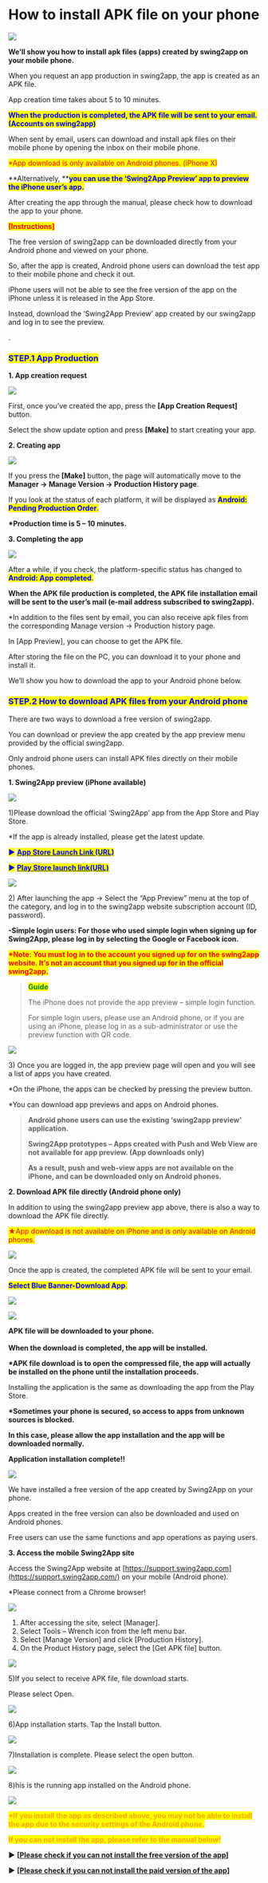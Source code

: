 # How to install APK file on your phone

![](https://support.swing2app.com/wp-content/uploads/2018/10/apk1.png)

**We’ll show you how to install apk files (apps) created by swing2app on your mobile phone.**

When you request an app production in swing2app, the app is created as an APK file.&#x20;

App creation time takes about 5 to 10 minutes.

<mark style="color:blue;">**When the production is completed, the APK file will be sent to your email. (Accounts on swing2app)**</mark>

When sent by email, users can download and install apk files on their mobile phone by opening the inbox on their mobile phone.

<mark style="color:red;">\*App download is only available on Android phones. (iPhone X)</mark>

**Alternatively, **<mark style="color:blue;">**you can use the ‘Swing2App Preview’ app to preview the iPhone user’s app.**</mark>

After creating the app through the manual, please check how to download the app to your phone.



<mark style="color:red;">**\[Instructions]**</mark>

The free version of swing2app can be downloaded directly from your Android phone and viewed on your phone.

So, after the app is created, Android phone users can download the test app to their mobile phone and check it out.

iPhone users will not be able to see the free version of the app on the iPhone unless it is released in the App Store.

Instead, download the ‘Swing2App Preview’ app created by our swing2app and log in to see the preview.



.

### <mark style="color:blue;">**STEP.1 App Production**</mark>

**1. App creation request**

![](https://support.swing2app.com/wp-content/uploads/2018/10/Picture2.png)

First, once you’ve created the app, press the **\[App Creation Request]** button.&#x20;

Select the show update option and press **\[Make]** to start creating your app.



**2. Creating app**

![](https://support.swing2app.com/wp-content/uploads/2018/10/Picture3.png)

If you press the **\[Make]** button, the page will automatically move to the **Manager → Manage Version → Production History page**.&#x20;

If you look at the status of each platform, it will be displayed as <mark style="color:blue;">**Android: Pending Production Order**</mark><mark style="color:blue;">.</mark>

**\*Production time is 5 – 10 minutes.**



**3. Completing the app**

![](https://support.swing2app.com/wp-content/uploads/2018/10/Picture5.png)

After a while, if you check, the platform-specific status has changed to <mark style="color:blue;">**Android: App completed**</mark><mark style="color:blue;">.</mark>&#x20;

**When the APK file production is completed, the APK file installation email will be sent to the user’s mail (e-mail address subscribed to swing2app).**&#x20;

\*In addition to the files sent by email, you can also receive apk files from the corresponding Manage version  → Production history page.

In \[App Preview], you can choose to get the APK file.&#x20;

After storing the file on the PC, you can download it to your phone and install it.

We’ll show you how to download the app to your Android phone below.



### <mark style="color:blue;">**STEP.2 How to download APK files from your Android phone**</mark>

There are two ways to download a free version of swing2app.

You can download or preview the app created by the app preview menu provided by the official swing2app.

Only android phone users can install APK files directly on their mobile phones.



**1. Swing2App preview (iPhone available)**

![](https://support.swing2app.com/wp-content/uploads/2018/09/%EC%95%B1%EB%AF%B8%EB%A6%AC%EB%B3%B4%EA%B8%B0%EC%9E%90%EB%A6%84900\_en.png)

1\)Please download the official ‘Swing2App’ app from the App Store and Play Store.

\*If the app is already installed, please get the latest update.

<mark style="color:blue;">**▶**</mark> [<mark style="color:blue;">**App Store Launch Link (URL)**</mark>](https://apps.apple.com/us/app/swing2app-app-builder/id1519396505)

<mark style="color:blue;">**▶**</mark> [<mark style="color:blue;">**Play Store launch link(URL)**</mark>](https://play.google.com/store/apps/details?id=com.hustay.swing.pbf061408642545519fc0306f1985d1bf)

![](https://support.swing2app.com/wp-content/uploads/2018/09/%EB%AF%B8%EB%A6%AC%EB%B3%B4%EA%B8%B0%EC%98%81%EB%AC%B81.png)

2\) After launching the app → Select the “App Preview” menu at the top of the category, and log in to the swing2app website subscription account (ID, password).

**-Simple login users: For those who used simple login when signing up for Swing2App, please log in by selecting the Google or Facebook icon.**

<mark style="color:red;">**\*Note: You must log in to the account you signed up for on the swing2app website. It’s not an account that you signed up for in the official swing2app.**</mark>

> <mark style="color:green;">**Guide**</mark>
>
> The iPhone does not provide the app preview – simple login function.
>
> For simple login users, please use an Android phone, or if you are using an iPhone, please log in as a sub-administrator or use the preview function with QR code.

![](https://support.swing2app.com/wp-content/uploads/2018/09/%EB%AF%B8%EB%A6%AC%EB%B3%B4%EA%B8%B0%EC%98%81%EB%AC%B82.png)

3\) Once you are logged in, the app preview page will open and you will see a list of apps you have created.

\*On the iPhone, the apps can be checked by pressing the preview button.

\*You can download app previews and apps on Android phones.

> **Android phone users can use the existing ‘swing2app preview’ application.**
>
> **Swing2App prototypes – Apps created with Push and Web View are not available for app preview. (App downloads only)**
>
> **As a result, push and web-view apps are not available on the iPhone, and can be downloaded only on Android phones.**



**2. Download APK file directly (Android phone only)**

In addition to using the swing2app preview app above, there is also a way to download the APK file directly.

<mark style="color:red;">★App download is not available on iPhone and is only available on Android phones.</mark>

![](https://support.swing2app.com/wp-content/uploads/2018/10/Picture40.png)

Once the app is created, the completed APK file will be sent to your email.



<mark style="color:blue;">**Select Blue Banner-Download App**</mark><mark style="color:blue;">.</mark>

![](https://support.swing2app.com/wp-content/uploads/2018/10/Picture41.png)

![](https://support.swing2app.com/wp-content/uploads/2018/10/Picture42.png)

**APK file will be downloaded to your phone.**\
\
**When the download is completed, the app will be installed.**&#x20;

**\*APK file download is to open the compressed file, the app will actually be installed on the phone until the installation proceeds.**



Installing the application is the same as downloading the app from the Play Store.&#x20;

**\*Sometimes your phone is secured, so access to apps from unknown sources is blocked.**&#x20;

**In this case, please allow the app installation and the app will be downloaded normally.**



**Application installation complete!!**



![](https://support.swing2app.com/wp-content/uploads/2018/10/Picture44.png)

We have installed a free version of the app created by Swing2App on your phone.&#x20;

Apps created in the free version can also be downloaded and used on Android phones.&#x20;

Free users can use the same functions and app operations as paying users.



**3. Access the mobile Swing2App site**

Access the Swing2App website at [https://support.swing2app.com](https://support.swing2app.com/) on your mobile (Android phone).

\*Please connect from a Chrome browser!

![](https://support.swing2app.com/wp-content/uploads/2018/10/%EA%B8%80%EB%A1%9C%EB%B2%8C%EC%84%A4%EC%B9%981.png)

1. After accessing the site, select \[Manager].
2. Select Tools – Wrench icon from the left menu bar.
3. Select \[Manage Version] and click \[Production History].
4. On the Product History page, select the \[Get APK file] button.&#x20;



![](https://support.swing2app.com/wp-content/uploads/2018/10/%EA%B8%80%EB%A1%9C%EB%B2%8C%EC%82%AC%EC%9D%B4%ED%8A%B8%EC%84%A4%EC%B9%981.png)

5\)If you select to receive APK file, file download starts.&#x20;

Please select Open.&#x20;



![](https://support.swing2app.com/wp-content/uploads/2018/10/%EA%B8%80%EB%A1%9C%EB%B2%8C%EC%82%AC%EC%9D%B4%ED%8A%B8%EC%84%A4%EC%B9%982.png)

6\)App installation starts. Tap the Install button.



![](https://support.swing2app.com/wp-content/uploads/2018/10/%EA%B8%80%EB%A1%9C%EB%B2%8C%EC%82%AC%EC%9D%B4%ED%8A%B8%EC%84%A4%EC%B9%983.png)

7\)Installation is complete. Please select the open button.&#x20;



![](https://support.swing2app.com/wp-content/uploads/2018/10/%EA%B8%80%EB%A1%9C%EB%B2%8C%EC%82%AC%EC%9D%B4%ED%8A%B8%EC%84%A4%EC%B9%984.png)

8\)his is the running app installed on the Android phone.

![](https://support.swing2app.com/wp-content/uploads/2018/09/%EC%A4%84%EB%9D%BC%EC%9D%B8.png)

<mark style="color:orange;">**\*If you install the app as described above, you may not be able to install the app due to the security settings of the Android phone.**</mark>

<mark style="color:orange;">**If you can not install the app, please refer to the manual below!**</mark>

**▶** [**\[**](http://wp.swing2app.co.kr/documentation/%EC%96%B4%ED%94%8C%EB%A6%AC%EC%BC%80%EC%9D%B4%EC%85%98-%EC%9A%B4%EC%98%81/%EC%95%B1%EB%AF%B8%EC%84%A4%EC%B9%98%EC%95%88%EB%82%B41/)[**Please check if you can not install the free version of the app**](not-install1.md)[**\]**](http://wp.swing2app.co.kr/documentation/%EC%96%B4%ED%94%8C%EB%A6%AC%EC%BC%80%EC%9D%B4%EC%85%98-%EC%9A%B4%EC%98%81/%EC%95%B1%EB%AF%B8%EC%84%A4%EC%B9%98%EC%95%88%EB%82%B41/)

**▶** [**\[Please check i**](http://wp.swing2app.co.kr/documentation/%EC%96%B4%ED%94%8C%EB%A6%AC%EC%BC%80%EC%9D%B4%EC%85%98-%EC%9A%B4%EC%98%81/%EC%95%B1%EB%AF%B8%EC%84%A4%EC%B9%98%EC%95%88%EB%82%B42/)[**f you can not install the paid version of the app\]**](not-install2.md)

